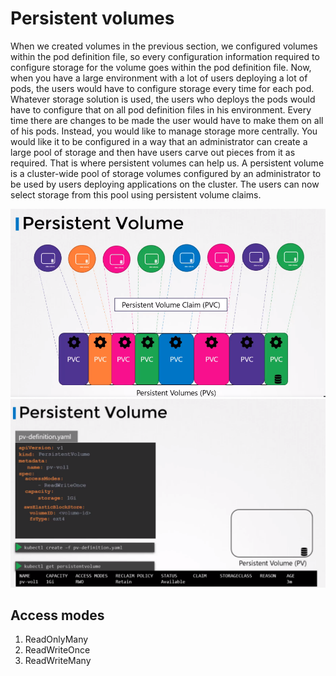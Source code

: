 # Persistent volumes

When we created volumes in the previous section, we configured volumes within the pod definition file, so every configuration information required to configure storage for the volume goes within the pod definition file.  Now, when you have a large environment with a lot of users deploying a lot of pods, the users would have to configure storage every time for each pod.  Whatever storage solution is used, the users who deploys the pods would have to configure that on all pod definition files in his environment.  Every time there are changes to be made the user would have to make them on all of his pods.  Instead, you would like to manage storage more centrally.  You would like it to be configured in a way that an administrator can create a large pool of storage and then have users carve out pieces from it as required.  That is where persistent volumes can help us.  A persistent volume is a cluster-wide pool of storage volumes configured by an administrator to be used by users deploying applications on the cluster.  The users can now select storage from this pool using persistent volume claims.

![pv](../images/38_pv.png)
![pv2](../images/38_pv2.png)

## Access modes

1. ReadOnlyMany
2. ReadWriteOnce
3. ReadWriteMany